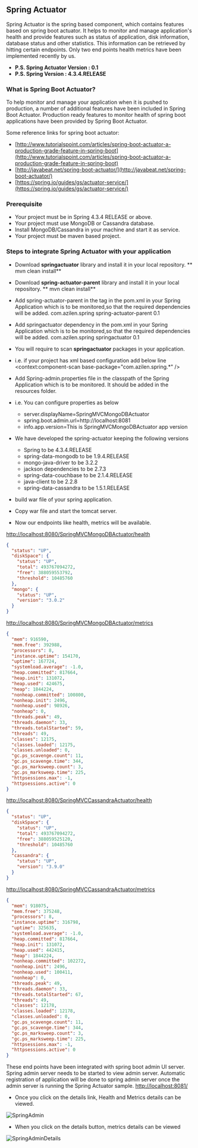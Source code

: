 ## Spring Actuator

Spring Actuator is the spring based component, which contains features based on spring boot actuator.
It helps to monitor and manage application's health and provide features such as status of application, disk information, database status and other statistics. This information can be retrieved by hitting certain endpoints. Only two end points health metrics have been implemented recently by us.

- **P.S. Spring Actuator Version : 0.1**
- **P.S. Spring Version : 4.3.4.RELEASE**

### What is Spring Boot Actuator?

To help monitor and manage your application when it is pushed to production, a number of additional features have been included in Spring Boot Actuator. Production ready features to monitor health of spring boot applications have been provided by Spring Boot Actuator.

Some reference links for spring boot actuator:
- [http://www.tutorialspoint.com/articles/spring-boot-actuator-a-production-grade-feature-in-spring-boot](http://www.tutorialspoint.com/articles/spring-boot-actuator-a-production-grade-feature-in-spring-boot)
- [http://javabeat.net/spring-boot-actuator/](http://javabeat.net/spring-boot-actuator/)
- [https://spring.io/guides/gs/actuator-service/](https://spring.io/guides/gs/actuator-service/)

### Prerequisite

- Your project must be in Spring 4.3.4 RELEASE or above.
- Your project must use MongoDB or Cassandra database.
- Install MongoDB/Cassandra in your machine and start it as service.
- Your project must be maven based project.

### Steps to integrate Spring Actuator with your application
- Download **springactuator** library and install it in your local repository.
    ** mvn clean install**
- Download **spring-actuator-parent** library and install it in your local repository.
    ** mvn clean install**
- Add spring-actuator-parent in the <parent></parent> tag in the pom.xml in your Spring Application which is to be monitored,so that the required dependencies will be added.
    <parent>
		<groupId>com.azilen.spring</groupId>
		<artifactId>spring-actuator-parent</artifactId>
		<version>0.1</version>
	</parent>
    
- Add springactuator dependency in the pom.xml in your Spring Application which is to be monitored,so that the required dependencies will be added.
    <dependency>
        <groupId>com.azilen.spring</groupId>
        <artifactId>springactuator</artifactId>
        <version>0.1</version>
    </dependency>

- You will require to scan **springactuator** packages in your application.
- i.e. if your project has xml based configuration add below line
    <context:component-scan base-package="com.azilen.spring.*" />

- Add Spring-admin.properties file in the classpath of the Spring Application which is to be monitored. It should be added in the resources folder.
- i.e. You can configure properties as below
    - server.displayName=SpringMVCMongoDBActuator
    - spring.boot.admin.url=http://localhost:8081
    - info.app.version=This is SpringMVCMongoDBActuator app version

- We have developed the spring-actuator keeping the following versions
    - Spring to be 4.3.4.RELEASE
    - spring-data-mongodb to be 1.9.4.RELEASE
    - mongo-java-driver to be 3.2.2
    - jackson dependencies to be 2.7.3
    - spring-data-couchbase to be 2.1.4.RELEASE
    - java-client to be 2.2.8
    - spring-data-cassandra to be 1.5.1.RELEASE

- build war file of your spring application.

- Copy war file and start the tomcat server.

- Now our endpoints like health, metrics will be available.

[http://localhost:8080/SpringMVCMongoDBActuator/health](http://localhost:8080/SpringMVCMongoDBActuator/health)

```json
{
  "status": "UP",
  "diskSpace": {
    "status": "UP",
    "total": 493767094272,
    "free": 388059553792,
    "threshold": 10485760
  },
  "mongo": {
    "status": "UP",
    "version": "3.0.2"
  }
}
```

[http://localhost:8080/SpringMVCMongoDBActuator/metrics](http://localhost:8080/SpringMVCMongoDBActuator/metrics)

```json
{
  "mem": 916590,
  "mem.free": 392988,
  "processors": 8,
  "instance.uptime": 154170,
  "uptime": 167724,
  "systemload.average": -1.0,
  "heap.committed": 817664,
  "heap.init": 131072,
  "heap.used": 424675,
  "heap": 1844224,
  "nonheap.committed": 100800,
  "nonheap.init": 2496,
  "nonheap.used": 98926,
  "nonheap": 0,
  "threads.peak": 49,
  "threads.daemon": 33,
  "threads.totalStarted": 59,
  "threads": 49,
  "classes": 12175,
  "classes.loaded": 12175,
  "classes.unloaded": 0,
  "gc.ps_scavenge.count": 11,
  "gc.ps_scavenge.time": 344,
  "gc.ps_marksweep.count": 3,
  "gc.ps_marksweep.time": 225,
  "httpsessions.max": -1,
  "httpsessions.active": 0
}
```

[http://localhost:8080/SpringMVCCassandraActuator/health](http://localhost:8080/SpringMVCCassandraActuator/health)

```json
{
  "status": "UP",
  "diskSpace": {
    "status": "UP",
    "total": 493767094272,
    "free": 388059525120,
    "threshold": 10485760
  },
  "cassandra": {
    "status": "UP",
    "version": "3.9.0"
  }
}
```

[http://localhost:8080/SpringMVCCassandraActuator/metrics](http://localhost:8080/SpringMVCCassandraActuator/metrics)

```json
{
  "mem": 918075,
  "mem.free": 375248,
  "processors": 8,
  "instance.uptime": 316798,
  "uptime": 325635,
  "systemload.average": -1.0,
  "heap.committed": 817664,
  "heap.init": 131072,
  "heap.used": 442415,
  "heap": 1844224,
  "nonheap.committed": 102272,
  "nonheap.init": 2496,
  "nonheap.used": 100411,
  "nonheap": 0,
  "threads.peak": 49,
  "threads.daemon": 33,
  "threads.totalStarted": 67,
  "threads": 49,
  "classes": 12178,
  "classes.loaded": 12178,
  "classes.unloaded": 0,
  "gc.ps_scavenge.count": 11,
  "gc.ps_scavenge.time": 344,
  "gc.ps_marksweep.count": 3,
  "gc.ps_marksweep.time": 225,
  "httpsessions.max": -1,
  "httpsessions.active": 0
}
```

These end points have been integrated with spring boot admin UI server. Spring admin server needs to be started to view admin server. Automatic registration of application will be done to spring admin server once the admin server is running the Spring Actuator sample.
[http://localhost:8081/](http://localhost:8081/)

- Once you click on the details link, Health and Metrics details can be viewed.

![SpringAdmin](http://www.azilen.com/blog/wp-content/uploads/2017/06/1.png)

- When you click on the details button, metrics details can be viewed

![SpringAdminDetails](http://www.azilen.com/blog/wp-content/uploads/2017/06/2.png)
